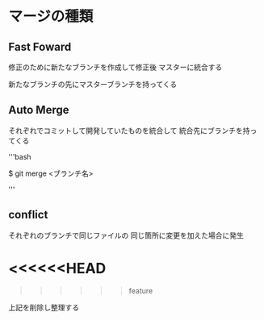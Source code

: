 # マージの種類

## Fast Foward

修正のために新たなブランチを作成して修正後
マスターに統合する

新たなブランチの先にマスターブランチを持ってくる

## Auto Merge

それぞれでコミットして開発していたものを統合して
統合先にブランチを持ってくる

'''bash

$ git merge <ブランチ名>

'''

## conflict

それぞれのブランチで同じファイルの
同じ箇所に変更を加えた場合に発生

<<<<<<HEAD
==========
>>>>>>feature

上記を削除し整理する
